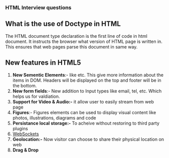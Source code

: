 ### HTML Interview questions

## What is the use of Doctype in HTML

The HTML document type declaration is the first line of code in html document. It instructs the browser what version of HTML page is written in. This ensures that web pages parse this document in same way.

## New features in HTML5

1. **New Sementic Elements**:- like <headers> <footers> <sections> etc. This give more information about the items in DOM. Headers will be displayed on the top and footer will be in the bottom.
2. **New form fields**:- New addition to Input types like email, tel, etc. Which helps us for valdiation.
3. **Support for Video & Audio:-** it allow user to easily stream from web page
4. **Figures**:- Figures elements can be used to display visual content like photos, illustrations, diagrams and code
5. **Persistance local storage:-** To acheive without restoring to third party plugins
6. [WebSockets](https://dzone.com/refcardz/html5-websocket)
7. **Geolocation:-** Now visitor can choose to share their physical location on web
8. **Drag & Drop**
